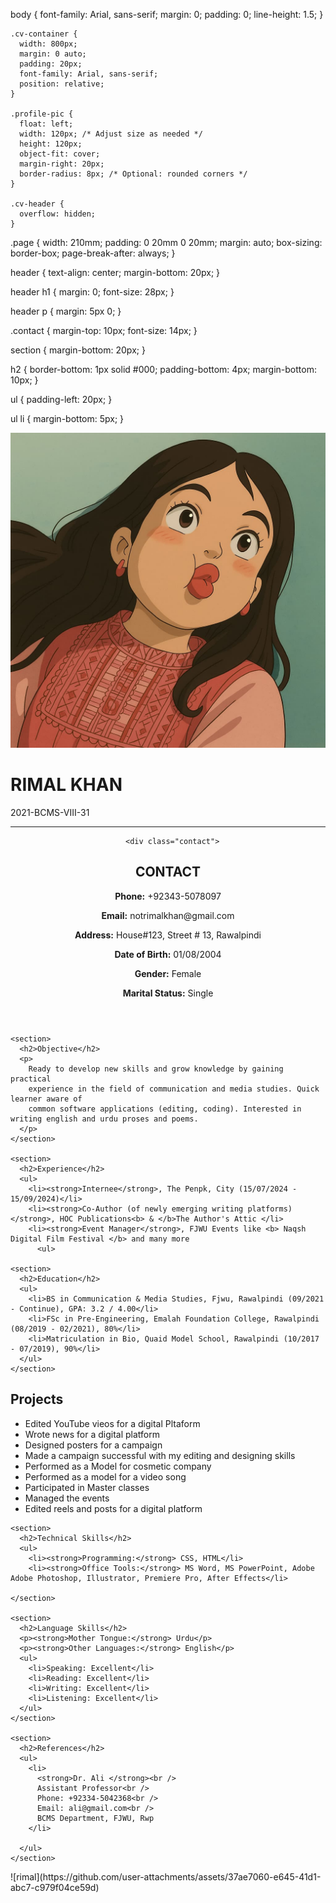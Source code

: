 body {
  font-family: Arial, sans-serif;
  margin: 0;
  padding: 0;
  line-height: 1.5;
}

    .cv-container {
      width: 800px;
      margin: 0 auto;
      padding: 20px;
      font-family: Arial, sans-serif;
      position: relative;
    }

    .profile-pic {
      float: left;
      width: 120px; /* Adjust size as needed */
      height: 120px;
      object-fit: cover;
      margin-right: 20px;
      border-radius: 8px; /* Optional: rounded corners */
    }

    .cv-header {
      overflow: hidden;
    }
  
.page {
  width: 210mm;
  padding: 0 20mm 0 20mm;
  margin: auto;
  box-sizing: border-box;
  page-break-after: always;
}

header {
  text-align: center;
  margin-bottom: 20px;
}

header h1 {
  margin: 0;
  font-size: 28px;
}

header p {
  margin: 5px 0;
}

.contact {
  margin-top: 10px;
  font-size: 14px;
}

section {
  margin-bottom: 20px;
}

h2 {
  border-bottom: 1px solid #000;
  padding-bottom: 4px;
  margin-bottom: 10px;
}

ul {
  padding-left: 20px;
}

ul li {
  margin-bottom: 5px;
}
<!DOCTYPE html>
<html lang="en">
<!DOCTYPE html>
<html>
<head>
 
</head>
<body>
  <div class="cv-container">
    <div class="cv-header">
      <img src="rimal.jpg" alt="Your Photo" class="profile-pic">
      <h1>RIMAL KHAN</h1>
      <p>2021-BCMS-VIII-31</p>
    </div>
    <hr>
  </div>
</body>
</html>

<head>
  <meta charset="UTF-8" />
  <meta name="viewport" content="width=device-width, initial-scale=1.0"/>
  <title>CV - RIMAL KHAN</title>
  <link rel="stylesheet" href="style.css" />
</head>
<body>
  <div class="page">
    <header>
      
      <div class="contact">
<h2> <b> CONTACT </b> </h2>
        <p><strong>Phone:</strong> +92343-5078097</p>
        <p><strong>Email:</strong> notrimalkhan@gmail.com</p>
        <p><strong>Address:</strong> House#123, Street # 13, Rawalpindi</p>
        <p><strong>Date of Birth:</strong> 01/08/2004</p>
        <p><strong>Gender:</strong> Female</p>
        <p><strong>Marital Status:</strong> Single</p>
      </div>
    </header>

    <section>
      <h2>Objective</h2>
      <p>
        Ready to develop new skills and grow knowledge by gaining practical
        experience in the field of communication and media studies. Quick learner aware of
        common software applications (editing, coding). Interested in writing english and urdu proses and poems.
      </p>
    </section>

    <section>
      <h2>Experience</h2>
      <ul>
        <li><strong>Internee</strong>, The Penpk, City (15/07/2024 - 15/09/2024)</li>
        <li><strong>Co-Author (of newly emerging writing platforms)</strong>, HOC Publications<b> & </b>The Author's Attic </li>
        <li><strong>Event Manager</strong>, FJWU Events like <b> Naqsh Digital Film Festival </b> and many more
          <ul>
            
    <section>
      <h2>Education</h2>
      <ul>
        <li>BS in Communication & Media Studies, Fjwu, Rawalpindi (09/2021 - Continue), GPA: 3.2 / 4.00</li>
        <li>FSc in Pre-Engineering, Emalah Foundation College, Rawalpindi (08/2019 - 02/2021), 80%</li>
        <li>Matriculation in Bio, Quaid Model School, Rawalpindi (10/2017 - 07/2019), 90%</li>
      </ul>
    </section>
  </div>
  <div class="page">
   <section>
      <h2>Projects</h2>
      <ul>
        <li>Edited YouTube vieos for a digital Pltaform</li><li>Wrote news for a digital platform</li><li>Designed posters for a campaign</li><li>Made a campaign successful with my editing and designing skills</li>
        <li>Performed as a Model for cosmetic company</li><li>Performed as a model for a video song</li><li>Participated in Master classes</li><li>Managed the events</li>
        <li>Edited reels and posts for a digital platform</li>
      </ul>
    </section>

    <section>
      <h2>Technical Skills</h2>
      <ul>
        <li><strong>Programming:</strong> CSS, HTML</li>
        <li><strong>Office Tools:</strong> MS Word, MS PowerPoint, Adobe Adobe Photoshop, Illustrator, Premiere Pro, After Effects</li>
       
    </section>

    <section>
      <h2>Language Skills</h2>
      <p><strong>Mother Tongue:</strong> Urdu</p>
      <p><strong>Other Languages:</strong> English</p>
      <ul>
        <li>Speaking: Excellent</li>
        <li>Reading: Excellent</li>
        <li>Writing: Excellent</li>
        <li>Listening: Excellent</li>
      </ul>
    </section>

    <section>
      <h2>References</h2>
      <ul>
        <li>
          <strong>Dr. Ali </strong><br />
          Assistant Professor<br />
          Phone: +92334-5042368<br />
          Email: ali@gmail.com<br />
          BCMS Department, FJWU, Rwp
        </li>
        
      </ul>
    </section>
  </div>
</body>
</html>
![rimal](https://github.com/user-attachments/assets/37ae7060-e645-41d1-abc7-c979f04ce59d)

